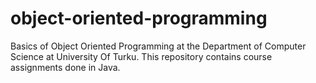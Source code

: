 # object-oriented-programming
Basics of Object Oriented Programming at the Department of Computer Science at University Of Turku. This repository contains course assignments done in Java.
